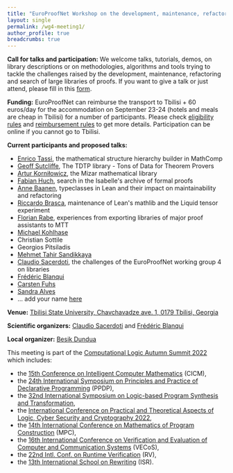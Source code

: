 ```yaml
---
title: "EuroProofNet Workshop on the development, maintenance, refactoring and search of large libraries of proofs"
layout: single
permalink: /wg4-meeting1/
author_profile: true
breadcrumbs: true
---
```


**Call for talks and participation:** We welcome talks, tutorials,
demos, on library descriptions or on methodologies, algorithms and
tools trying to tackle the challenges raised by the development,
maintenance, refactoring and search of large libraries of proofs. If
you want to give a talk or just attend, please fill in this [form](https://forms.gle/fNxt1ot2xgUUSfGt5).

**Funding:** EuroProofNet can reimburse the transport to Tbilisi + 60 euros/day for the accommodation on September 23-24 (hotels and meals are cheap in Tbilisi) for a number of participants. Please check [eligibility rules](https://europroofnet.github.io/eligibility/) and [reimbursement rules](https://europroofnet.github.io/reimbursement-rules/) to get more details. Participation can be online if you cannot go to Tbilisi.

**Current participants and proposed talks:**
- [Enrico Tassi](http://www-sop.inria.fr/members/Enrico.Tassi/), the mathematical structure hierarchy builder in MathComp <!--(online)-->
- [Geoff Sutcliffe](https://www.cs.miami.edu/home/geoff/), The TDTP library - Tons of Data for Theorem Provers <!--(online)-->
- [Artur Korniłowicz](http://math.uwb.edu.pl/~arturk/), the Mizar mathematical library <!--(online)-->
- [Fabian Huch](https://www21.in.tum.de/team/huch/), search in the Isabelle's archive of formal proofs
- [Anne Baanen](https://www.cs.vu.nl/~tbn305/), typeclasses in Lean and their impact on maintainability and refactoring
- [Riccardo Brasca](https://webusers.imj-prg.fr/~riccardo.brasca/), maintenance of Lean's mathlib and the Liquid tensor experiment
- [Florian Rabe](https://kwarc.info/people/frabe/), experiences from exporting libraries of major proof assistants to MTT <!--(online)-->
- [Michael Kohlhase](https://kwarc.info/people/mkohlhase/)
- Christian Sottile <!--(online)-->
- Georgios Pitsiladis <!--(online)-->
- [Mehmet Tahir Sandikkaya](https://www.sandikkaya.name.tr/)
- [Claudio Sacerdoti](http://www.cs.unibo.it/~sacerdot/), the challenges of the EuroProofNet working group 4 on libraries
- [Frédéric Blanqui](https://blanqui.gitlabpages.inria.fr/)
- [Carsten Fuhs](https://www.dcs.bbk.ac.uk/~carsten/)
- [Sandra Alves](https://www.dcc.fc.up.pt/~sandra/Home/Home.html)
- ... add your name [here](https://forms.gle/fNxt1ot2xgUUSfGt5)

**Venue:** [Tbilisi State University, Chavchavadze ave. 1, 0179 Tbilisi, Georgia](https://viam.science.tsu.ge/clas2022/venue)

**Scientific organizers:** [Claudio Sacerdoti](http://www.cs.unibo.it/~sacerdot/) and [Frédéric Blanqui](https://blanqui.gitlabpages.inria.fr/)

**Local organizer:** [Besik Dundua](https://cte.ibsu.edu.ge/en/besik-dundua/)

This meeting is part of the [Computational Logic Autumn Summit 2022](https://viam.science.tsu.ge/clas2022/) which includes:
- the [15th Conference on Intelligent Computer Mathematics](https://cicm-conference.org/2022/cicm.php) (CICM),
- the [24th International Symposium on Principles and Practice of Declarative Programming](https://software.imdea.org/Conferences/PPDP2022/) (PPDP),
- the [32nd International Symposium on Logic-based Program Synthesis and Transformation](https://lopstr2022.webs.upv.es/),
- the [International Conference on Practical and Theoretical Aspects of Logic, Cyber Security and Cryptography 2022](https://cs.omu.edu.tr/blacksea2022/),
- the [14th International Conference on Mathematics of Program Construction](https://www.macs.hw.ac.uk/mpc22/) (MPC),
- the [16th International Conference on Verification and Evaluation of Computer and Communication Systems](http://vecos-world.org/2022/) (VECoS),
- the [22nd Intl. Conf. on Runtime Verification](https://rv22.gitlab.io/) (RV),
- the [13th International School on Rewriting](https://viam.science.tsu.ge/clas2022/isr/) (ISR).
